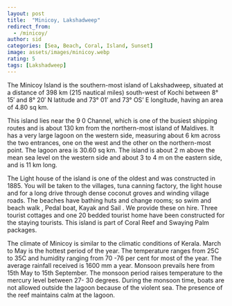 ```yaml
---
layout: post
title:  "Minicoy, Lakshadweep"
redirect_from:
  - /minicoy/
author: sid
categories: [Sea, Beach, Coral, Island, Sunset]
image: assets/images/minicoy.webp
rating: 5
tags: [Lakshadweep]
---
```

The Minicoy Island is the southern-most island of Lakshadweep, situated at a distance of 398 km (215 nautical miles) south-west of Kochi between 8° 15′ and 8° 20′ N latitude and 73° 01′ and 73° OS’ E longitude, having an area of 4.80 sq km.

This island lies near the 9 0 Channel, which is one of the busiest shipping routes and is about 130 km from the northern-most island of Maldives. It has a very large lagoon on the western side, measuring about 6 km across the two entrances, one on the west and the other on the northern-most point. The lagoon area is 30.60 sq km. The island is about 2 m above the mean sea level on the western side and about 3 to 4 m on the eastern side, and is 11 km long.

The Light house of the island is one of the oldest and was constructed in 1885. You will be taken to the villages, tuna canning factory, the light house and for a long drive through dense coconut groves and winding village roads. The beaches have bathing huts and change rooms; so swim and beach walk , Pedal boat, Kayak and Sail . We provide these on hire. Three tourist cottages and one 20 bedded tourist home have been constructed for the staying tourists. This island is part of Coral Reef and Swaying Palm packages.

The climate of Minicoy is similar to the climatic conditions of Kerala. March to May is the hottest period of the year. The temperature ranges from 25C to 35C and humidity ranging from 70 -76 per cent for most of the year. The average rainfall received is 1600 mm a year. Monsoon prevails here from 15th May to 15th September. The monsoon period raises temperature to the mercury level between 27- 30 degrees. During the monsoon time, boats are not allowed outside the lagoon because of the violent sea. The presence of the reef maintains calm at the lagoon.

<div class="pa-carousel-widget" style="width:100%; height:480px; display:none;"
  data-link="https://lakshadweep.gov.in/islands/minicoy/"
  data-title="Minicoy, Lakshadweep"
  data-description="Sea, Beach, Coral, Island, Sunset, 2023"
  data-delay="3">
  <object data="https://lh3.googleusercontent.com/vv9SU-ZDLMBzPt1Q4e044eql9DRq2jutcQS3z9_QFYsdvr-qRQFCbAO1O-ZZKwMlG0SCyU8_LG-uaEileJEcFlwZe4vjIECbjDg_y2z-Le4UL0O2xWKHrZBFcNmWs-njG6ArvdnJQ6E=w960-rw-h720"></object>
  <object data="https://lh3.googleusercontent.com/ICoL6gHq3ZHeSP-lNbpgiG2A9ByBD_dfo_G4GaewkE3o7EFKdGimOGyF2BLuIAAtkwUrHc6yL3PjQyJaL5NmY5RRUT53J4JQmjhp_5MePUMBOnAPp1XQJA3hVFlUIpm4Gz6Lr20R98s=w960-rw-h720"></object>
  <object data="https://lh3.googleusercontent.com/bjQWp1VhYL27y9xAtexuVnfj0qWQT7FZHj5Qpl-ZBiT_DD7rnPxkOKBoSftd5dWTIweowhuRKUXPvX2nbZajs2L8pxVgqn9FkMWEf4O8nXkyH4-3PDWVX7agbhJZA2tEG4L47YMiMHk=w960-rw-h720"></object>
  <object data="https://lh3.googleusercontent.com/2wZqlyPj845wCV3MGSxN6Hu4MTjYkDukizWYKzZ9uLtaZkBDo7dlB8MbWH7B_ka8oha08K01YVqLgs6zhQRvmmxlqhy1jsp2mfUvRFItj3S8ZYh7b8IpHdnhSaheW6VWiYDnzJhKylI=w960-rw-h720"></object>
  <object data="https://lh3.googleusercontent.com/GmHPmW-QR6tVRR46a61mvFwvo-5T8sDi4h5k47O9tqVvZt5ofmm754jVXExewJbl_WwUjDEh4mXBQN7Y_MZqN00EPwAuyHfRinYaiTxph3voExSMRYcSnDngLMufotzeM87xsn-DHC4=w960-rw-h720"></object>
  <object data="https://lh3.googleusercontent.com/xCNZT8kDfm9kq0S7Gcl_ufiIx4xITnlKFXlIqqlxdgm4CAP9lfF4FYBfew653JkhAkbDy9ZIFruUxbbV4n10jtlhtLTNxZyIYkqFigw-2C42MQqHgXFqk2vwbFiKPBRK9guiVNrKsG4=w960-rw-h720"></object>
  <object data="https://lh3.googleusercontent.com/Qi1QHUsake1942USd849ZJdMwpaChcfKX8Gz54wBMff0q1mLzzM5IqV5VA2_gzed_EOv9MBI7cCYYVVx7oMomN9XY-TR2W6weFrulCjXYDAUGfLmnTphB3MN9J23yHYA54q7nszqOTc=w960-rw-h720"></object>
  <object data="https://lh3.googleusercontent.com/cc6CRbcSSrBzNSaBR6XZ3pR-VG6819anOC3dkWci1CBoxhHgKiTm1d55Sc7YftqCsd1g6pnNV0m9Y82Nj5r4il37g0eTB-eA_cP8byzl8Owg-y6A1ZTmOLael3MaQOnxPIMFr1KS4M0=w960-rw-h720"></object>
  <object data="https://lh3.googleusercontent.com/Tkob0Rqew0ji3sCmFwHN2RwhlSy0-0BEWOPXVXm-9GDe7edA0Ru0W0E9qjiadtnmv2Ye-uoGogDHRTYJHCX06Ll-ol3b8NIltTGqPM7Aa7MM3KxP9HzWNevOiPduLaPFpel5zgKhfqE=w960-rw-h720"></object>
  <object data="https://lh3.googleusercontent.com/Po6RYGAe4_MEC_kL54wbbMs5y_W2p77ZlEq5g5uNIM3qxgBca_uSo7NLNNUXSxVG_fP0INbltoAJX4sKaofmrzZc5p5_7eg11e2rNwckEmJZiDD-ZezbHknwba8mMsc6yPidSbgnzf4=w960-rw-h720"></object>
  <object data="https://lh3.googleusercontent.com/jzXANCOZJKRl9gFOcm6YIkqUQp1V42ZvzQr33KiT3v-CAqtZQu5ou3kuO5MJk4N1-dgi6Gcl_4R22aaxFBxXG8XibeMQ0MFDHfxRWtrJVEp48osSuygODRJZuqsjz2WvygVX3MbiuKI=w960-rw-h720"></object>
  <object data="https://lh3.googleusercontent.com/zbho5Vsw4b6BZVSeLSJ82zBSICwtJ5ibLkaM7ORpG1ptQkMLAP5-3j_-vhswzAKO_76HoJs_Usr5ZqgYEcnlGAXGBMzO5Nh1UpVVXAta3mdUGHiDtuUyG8uwnd8vvAMQdY8ct3U-6tY=w960-rw-h720"></object>
  <object data="https://lh3.googleusercontent.com/Yu6OjezOcS1ukJFJEB50cq7rQi1GMWrD_o44okcDXUvaOwm6hKiJAilcMY5LNHzaLqBlqoR7ZqKTMnRIHrqz2n-6RBNaMviAMBkAdXE2CsfxfqJz1ilPR3GP_cz0cFgHEJa1MgnasOc=w960-rw-h720"></object>
  <object data="https://lh3.googleusercontent.com/846kDukA8mYvOUdF6ReszQKhMzhEpg-OX5Nd5S0j6LiFCY2WxN0tsSgC6-2EiarHbss1S9IulCOoy4zGrlLcOaZKGHWQ6ntm0jAm1lZo2D1oYeoqnS8lGalk3VcIOUYVfwsYI8krVzw=w960-rw-h720"></object>
  <object data="https://lh3.googleusercontent.com/JeNYLDwHiOjWqjqArMmVvuPH0r9YFoFpCXJuzhXqKIFzSNqhh7ujtIVrswCnCu5zt83Aj5msg0JYSQLx9GExmm2MUrmKdxmB1Vz1gAnb8IaYSr106Pa2sTB_oIxArv9C0ttrE-oXB3s=w960-rw-h720"></object>
  <object data="https://lh3.googleusercontent.com/tQVCLSgYNvj_srnNl7qDceDQVI_nacXMWpXz29IwtJjMtba_Cox70mIhGk8knSWbj_3AV3DHx7-PiOe5R9E0LPVsLxJDf6_49D89m7Xn6XRm6p0Xs-D4BWdP2SvoHAlk-PPh5oKJsDI=w960-rw-h720"></object>
  <object data="https://lh3.googleusercontent.com/Nq5CYtsdCw_MWDKfpRUqrtVaHa0qbql-0RiaOVXsdl0X8OQd0zBZxGmCQTLPMXMopyUDEud1SS02TsErEw5BTwzvxyuEHPugy6I5w2FPsBBzUIN7atXMHEmuuHJRBG5rRaoRir1N_Nk=w960-rw-h720"></object>
  <object data="https://lh3.googleusercontent.com/myC2GoxYiSrdi0jg2SfwZmAIjgTimXp_vHEKPOFkTJ0M9nW7-k2St4upQim4JP87Hn2f0RGvVnGyaT6S7pAUN6SxoJ7mvKfC8RzBAMnYFIIxw3Tz4jgw1sbXio-pdBP6tTeMB_jPdM4=w960-rw-h720"></object>
  <object data="https://lh3.googleusercontent.com/sv-k81r-nI0ckY9QeKjZeuiTpUhViUTvhtsdNAQpTLnNkfZq-n27nEbkVFE6v0j2UAYxnIipvdYAk-ZKEbSvsYRTvhj2T8wVcnY-3RMAtF16GJnmJ_UrDRhmSJM1umdiNbNWCbymCgU=w960-rw-h720"></object>
  <object data="https://lh3.googleusercontent.com/t9_snTI4JkyZOT6F6XRsIg9KVM2PPxDunBRCz6b4GTNZh-FKC-vouDtaU56UG42I4_-QbQ01gpVS8Fh18_e8LXRvcRvpDG-yRCMoefaIKG1b9GSuCksOVmTN1XY-G1M6_ULhH2EDXwE=w960-rw-h720"></object>
  <object data="https://lh3.googleusercontent.com/_GrvRZ_Gz45T7XIKjT7cMZLW2tU1fYREpGxTL053jcxtr9pNrRRr_QIV2Vq00YnO_d4dnj5X2GXDGayeehSSfO6uw2OiiZ4mG8jtDKEobnYWecx71hjM5JMQ9pUxvHe6f5GaB7MLluI=w960-rw-h720"></object>
  <object data="https://lh3.googleusercontent.com/uLx-rKlQF0SvQLz1i7YViabxTLF9u7c-720X0bK6a7wz7f46meDcwfuoUGNzucGCOSUUDXTv7jghvhZed-Ojhbg3R5JWI6MS1i_UvQJic0nqWKKcIOhQdbj6kBKg9RNP9jkF2ockj5o=w960-rw-h720"></object>
  <object data="https://lh3.googleusercontent.com/GMtP7GYZZGMQNOn5Tbwdac2J4-PdSowXELmuH5YgpMcWC6tKH-FA_uAhO2jwBil6cZAkKcEb8yrnaakqXTWQwuU09pX70M3nlNPpb9SokTfxcd16rrwJClLliCF3MSeYH2CtYV-P_9k=w960-rw-h720"></object>
  <object data="https://lh3.googleusercontent.com/DLmwn_wCb34JuH5bk2KjNwdM_fylV4oBY4X5ZkSGNuuFtxg0VbgpIt5tzd8X_5QSn1FWlp37vQG4Y1Ss8C83L-x3BL-O42LvMB-HTvxv6Hd0gV1-QpfNWWB3JYicw468IU35NQiqFwI=w960-rw-h720"></object>
  <object data="https://lh3.googleusercontent.com/sEPmbpPtSUAk6YyIx2jNie0aiZn2oO6Di7lNDz994RUArNlsVKqehr_9ZxxGYsf9jdItUeC6tXr4tRrdkPrfaOn4kAqVnjoStnvE6yr40Rpn0dQRXTIFvyUdvKTcK1wjz2y7qjiqpaU=w960-rw-h720"></object>
  <object data="https://lh3.googleusercontent.com/3Hn_28QxoAs6fv93Jw_rO-aurjcD79lUNhaQc58_P9obiLGV07N1e9TK601o7SFshLuCHuulfNGJCWJ7UVlkWG3EvEjDhhewBJx2rLtnA18o7uKM_qXmwO6cRM4gN8x19JPCuBGgjoE=w960-rw-h720"></object>
  <object data="https://lh3.googleusercontent.com/36VTgwwm7h_JL9eFbakMRi4Ji47bO2L8Rhcs1gaZ14_FH-tNIGD5ko6_rlPOHKg2F10xBffjAYKTBKXz1517lbYt-yFdaqPb4NzjpNyqwUt-JQACtmqhpKl1KBLbtItD4RLOSlLG7Vo=w960-rw-h720"></object>
</div>
